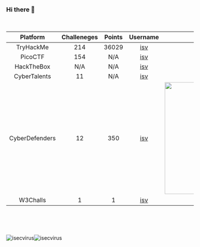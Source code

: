 ### Hi there 👋

<br>

| Platform | Challeneges | Points | Username | Badge |
|:---------------:|:-----------:|:--------:|:---------------:|:--------------------:|
|    TryHackMe    |     214     |   36029  | <a href="https://www.tryhackme.com/p/isv" target="_blank">isv</a> | <img src="https://tryhackme-badges.s3.amazonaws.com/isv.png" alt="TryHackMe">
|     PicoCTF     |     154     |   N/A  | <a href="https://play.picoctf.org/users/isv" target="_blank">isv</a> |
|    HackTheBox   |     N/A     |    N/A   | <a href="https://www.hackthebox.com/home/users/profile/556111" target="_blank">isv</a> |
|   CyberTalents  |     11      |    N/A   | <a href="https://cybertalents.com/members/isv/profile" target="_blank">isv</a> |
|  CyberDefenders |     12       |    350   | <a href="https://cyberdefenders.org/p/isv" target="_blank">isv</a> | <img src="https://cyberdefenders-storage.s3.me-central-1.amazonaws.com/profile-badges/isv.png" width="300" />
|   W3Challs  |     1      |    1   | <a href="https://w3challs.com/profile/isv" target="_blank">isv</a> |

<br>

<a target="_blank" href="https://discord.com/invite/3unDswNxG3"><img src="https://dcbadge.limes.pink/api/server/3unDswNxG3" alt="" /></a>

<br>

<div style='display:flex;'>
  <img align="center" src="https://github-readme-stats.vercel.app/api/?username=isecvirus&hide=issues&show_icons=true&locale=en&layout=compact&theme=dark&rank_icon=github" alt="isecvirus"/>
  <img align="center" src="https://github-readme-stats.vercel.app/api/top-langs?username=isecvirus&show_icons=true&locale=en&layout=compact&theme=dark" alt="isecvirus"/>
</div>
<br>

<!-- - 🔭 I’m currently working on ... -->
<!-- - 🌱 I’m currently learning ... -->
<!-- - 👯 I’m looking to collaborate on ... -->
<!-- - 🤔 I’m looking for help with ... -->
<!-- - 💬 Ask me about ... -->
<!-- - 📫 How to reach me: ... -->
<!-- - 😄 Pronouns: ... -->
<!-- - ⚡ Something: ... -->

